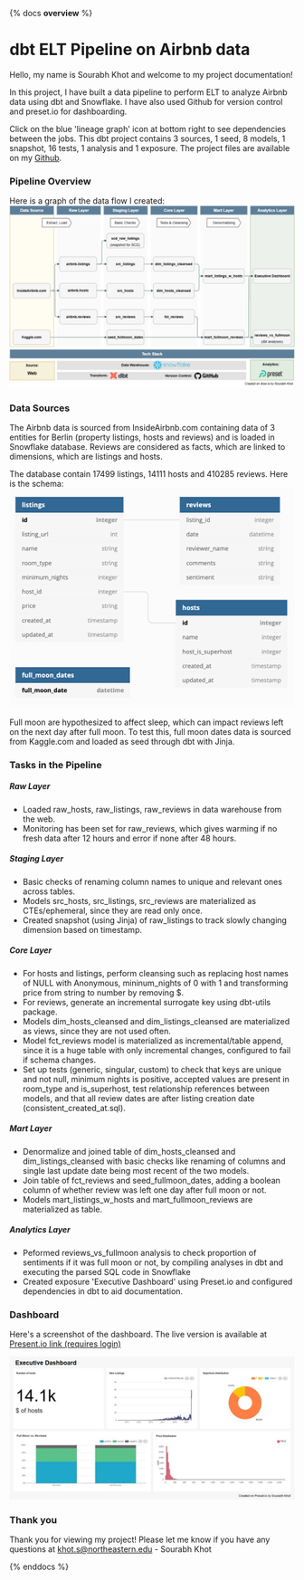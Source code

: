 {% docs __overview__ %}
# dbt ELT Pipeline on Airbnb data

Hello, my name is Sourabh Khot and welcome to my project documentation!

In this project, I have built a data pipeline to perform ELT to analyze Airbnb data using dbt and Snowflake.
I have also used Github for version control and preset.io for dashboarding. 

Click on the blue 'lineage graph' icon at bottom right to see dependencies between the jobs.
This dbt project contains 3 sources, 1 seed, 8 models, 1 snapshot, 16 tests, 1 analysis and 1 exposure.
The project files are available on my [Github](https://github.com/sourabhkhot/dbt_ELT_Airbnb/tree/ELT-branch-1).


### Pipeline Overview
Here is a graph of the data flow I created:
![input schema](https://github.com/sourabhkhot/dbt_ELT_Airbnb/blob/dbt_documentation/DataPipelineFlow.png?raw=True)

### Data Sources

The Airbnb data is sourced from InsideAirbnb.com containing data of 3 entities for Berlin (property listings, hosts and reviews) and is loaded in Snowflake database.
Reviews are considered as facts, which are linked to dimensions, which are listings and hosts.

The database contain 17499 listings, 14111 hosts and 410285 reviews. Here is the schema:
![input schema](https://github.com/sourabhkhot/dbt_ELT_Airbnb/blob/dbt_documentation/input_schema.png?raw=True)

Full moon are hypothesized to affect sleep, which can impact reviews left on the next day after full moon. 
To test this, full moon dates data is sourced from Kaggle.com and loaded as seed through dbt with Jinja.

### Tasks in the Pipeline

##### Raw Layer
* Loaded raw_hosts, raw_listings, raw_reviews in data warehouse from the web.
* Monitoring has been set for raw_reviews, which gives warming if no fresh data after 12 hours and error if none after 48 hours.

##### Staging Layer
* Basic checks of renaming column names to unique and relevant ones across tables.
* Models src_hosts, src_listings, src_reviews are materialized as CTEs/ephemeral, since they are read only once.
* Created snapshot (using Jinja) of raw_listings to track slowly changing dimension based on timestamp.

##### Core Layer
* For hosts and listings, perform cleansing such as replacing host names of NULL with Anonymous, mininum_nights of 0 with 1 and transforming price from string to number by removing $.
* For reviews, generate an incremental surrogate key using dbt-utils package.
* Models dim_hosts_cleansed and dim_listings_cleansed are materialized as views, since they are not used often.
* Model fct_reviews model is materialized as incremental/table append, since it is a huge table with only incremental changes, configured to fail if schema changes.
* Set up tests (generic, singular, custom) to check that keys are unique and not null, minimum nights is positive,
accepted values are present in room_type and is_superhost, test relationship references between models, 
and that all review dates are after listing creation date (consistent_created_at.sql).

##### Mart Layer
* Denormalize and joined table of dim_hosts_cleansed and dim_listings_cleansed with basic checks like renaming of columns
and single last update date being most recent of the two models.
* Join table of fct_reviews and seed_fullmoon_dates, adding a boolean column of 
whether review was left one day after full moon or not.
* Models mart_listings_w_hosts and mart_fullmoon_reviews are materialized as table.

##### Analytics Layer
* Peformed reviews_vs_fullmoon analysis to check proportion of sentiments if it was full moon or not,
by compiling analyses in dbt and executing the parsed SQL code in Snowflake
* Created exposure 'Executive Dashboard' using Preset.io and configured dependencies in dbt to aid documentation.

### Dashboard

Here's a screenshot of the dashboard. The live version is available at [Present.io link (requires login)](https://5dfed17f.us1a.app.preset.io/superset/dashboard/8/?edit=true&native_filters_key=mzGSw7XDbZR8Ihj4xa8UNAL0NB6nYsXalCxqW6Ew6xCtRXR3h_6O0ARwlinnSyxV)

![input schema](https://github.com/sourabhkhot/dbt_ELT_Airbnb/blob/dbt_documentation/dashboard.jpg?raw=true)

### Thank you

Thank you for viewing my project! Please let me know if you have any questions at khot.s@northeastern.edu - Sourabh Khot

{% enddocs %}